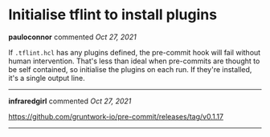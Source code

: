 # Initialise tflint to install plugins

**pauloconnor** commented *Oct 27, 2021*

If `.tflint.hcl` has any plugins defined, the pre-commit hook will fail without human intervention. That's less than ideal when pre-commits are thought to be self contained, so initialise the plugins on each run. If they're installed, it's a single output line.
<br />
***


**infraredgirl** commented *Oct 27, 2021*

https://github.com/gruntwork-io/pre-commit/releases/tag/v0.1.17
***

